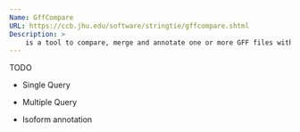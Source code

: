```yaml
---
Name: GffCompare
URL: https://ccb.jhu.edu/software/stringtie/gffcompare.shtml
Description: >
    is a tool to compare, merge and annotate one or more GFF files with a reference annotation in GFF format.
---
```


TODO

- Single Query

- Multiple Query

- Isoform annotation

